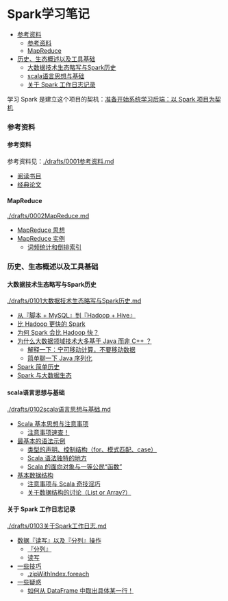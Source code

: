 # Spark学习笔记

<!-- @import "[TOC]" {cmd="toc" depthFrom=3 depthTo=6 orderedList=false} -->

<!-- code_chunk_output -->

- [参考资料](#参考资料)
  - [参考资料](#参考资料-1)
  - [MapReduce](#mapreduce)
- [历史、生态概述以及工具基础](#历史-生态概述以及工具基础)
  - [大数据技术生态略写与Spark历史](#大数据技术生态略写与spark历史)
  - [scala语言思想与基础](#scala语言思想与基础)
  - [关于 Spark 工作日志记录](#关于-spark-工作日志记录)

<!-- /code_chunk_output -->

学习 Spark 是建立这个项目的契机：[准备开始系统学习后端：以 Spark 项目为契机](../../journey/drafts/20210625spark.md)

### 参考资料

#### 参考资料
参考资料见：[./drafts/0001参考资料.md](./drafts/0001参考资料.md)

- [阅读书目](./drafts/0001参考资料.md#阅读书目)
- [经典论文](./drafts/0001参考资料.md#经典论文)

#### MapReduce
[./drafts/0002MapReduce.md](./drafts/0002MapReduce.md)

- [MapReduce 思想](./drafts/0002MapReduce.md#mapreduce-思想)
- [MapReduce 实例](./drafts/0002MapReduce.md#mapreduce-实例)
  - [词频统计和倒排索引](./drafts/0002MapReduce.md#词频统计和倒排索引)

### 历史、生态概述以及工具基础

#### 大数据技术生态略写与Spark历史
[./drafts/0101大数据技术生态略写与Spark历史.md](./drafts/0101大数据技术生态略写与Spark历史.md)

- [从『脚本 + MySQL』到『Hadoop + Hive』](./drafts/0101大数据技术生态略写与Spark历史.md#从脚本-mysql到hadoop-hive)
- [比 Hadoop 更快的 Spark](./drafts/0101大数据技术生态略写与Spark历史.md#比-hadoop-更快的-spark)
- [为何 Spark 会比 Hadoop 快？](./drafts/0101大数据技术生态略写与Spark历史.md#为何-spark-会比-hadoop-快)
- [为什么大数据领域技术大多基于 Java 而非 C++ ？](./drafts/0101大数据技术生态略写与Spark历史.md#为什么大数据领域技术大多基于-java-而非-c)
  - [解释一下：宁可移动计算，不要移动数据](./drafts/0101大数据技术生态略写与Spark历史.md#解释一下宁可移动计算不要移动数据)
  - [简单聊一下 Java 序列化](./drafts/0101大数据技术生态略写与Spark历史.md#简单聊一下-java-序列化)
- [Spark 简单历史](./drafts/0101大数据技术生态略写与Spark历史.md#spark-简单历史)
- [Spark 与大数据生态](./drafts/0101大数据技术生态略写与Spark历史.md#spark-与大数据生态)

#### scala语言思想与基础
[./drafts/0102scala语言思想与基础.md](./drafts/0102scala语言思想与基础.md)

- [Scala 基本思想与注意事项](./drafts/0102scala语言思想与基础.md#scala-基本思想与注意事项)
  - [注意事项速查！](./drafts/0102scala语言思想与基础.md#注意事项速查)
- [最基本的语法示例](./drafts/0102scala语言思想与基础.md#最基本的语法示例)
  - [类型的声明、控制结构（for、模式匹配、case）](./drafts/0102scala语言思想与基础.md#类型的声明-控制结构for-模式匹配-case)
  - [Scala 语法独特的地方](./drafts/0102scala语言思想与基础.md#scala-语法独特的地方)
  - [Scala 的面向对象与一等公民“函数”](./drafts/0102scala语言思想与基础.md#scala-的面向对象与一等公民函数)
- [基本数据结构](./drafts/0102scala语言思想与基础.md#基本数据结构)
  - [注意事项与 Scala 奇技淫巧](./drafts/0102scala语言思想与基础.md#注意事项与-scala-奇技淫巧)
  - [关于数据结构的讨论（List or Array?）](./drafts/0102scala语言思想与基础.md#关于数据结构的讨论list-or-array)

#### 关于 Spark 工作日志记录
[./drafts/0103关于Spark工作日志.md](./drafts/0103关于Spark工作日志.md)

- [数据『读写』以及『分列』操作](./drafts/0103关于Spark工作日志.md#数据读写以及分列操作)
  - [『分列』](./drafts/0103关于Spark工作日志.md#分列)
  - [读写](./drafts/0103关于Spark工作日志.md#读写)
- [一些技巧](./drafts/0103关于Spark工作日志.md#一些技巧)
  - [.zipWithIndex.foreach](./drafts/0103关于Spark工作日志.md#zipwithindexforeach)
- [一些疑惑](./drafts/0103关于Spark工作日志.md#一些疑惑)
  - [如何从 DataFrame 中取出具体某一行！](./drafts/0103关于Spark工作日志.md#如何从-dataframe-中取出具体某一行)
